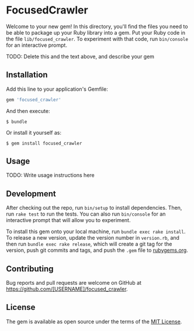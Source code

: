 # FocusedCrawler

Welcome to your new gem! In this directory, you'll find the files you need to be able to package up your Ruby library into a gem. Put your Ruby code in the file `lib/focused_crawler`. To experiment with that code, run `bin/console` for an interactive prompt.

TODO: Delete this and the text above, and describe your gem

## Installation

Add this line to your application's Gemfile:

```ruby
gem 'focused_crawler'
```

And then execute:

    $ bundle

Or install it yourself as:

    $ gem install focused_crawler

## Usage

TODO: Write usage instructions here

## Development

After checking out the repo, run `bin/setup` to install dependencies. Then, run `rake test` to run the tests. You can also run `bin/console` for an interactive prompt that will allow you to experiment.

To install this gem onto your local machine, run `bundle exec rake install`. To release a new version, update the version number in `version.rb`, and then run `bundle exec rake release`, which will create a git tag for the version, push git commits and tags, and push the `.gem` file to [rubygems.org](https://rubygems.org).

## Contributing

Bug reports and pull requests are welcome on GitHub at https://github.com/[USERNAME]/focused_crawler.


## License

The gem is available as open source under the terms of the [MIT License](http://opensource.org/licenses/MIT).

